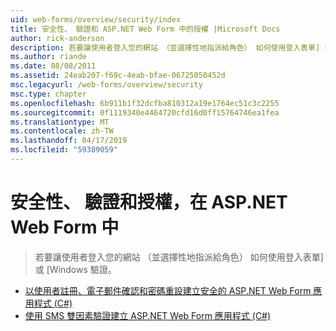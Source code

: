 ```yaml
---
uid: web-forms/overview/security/index
title: 安全性、 驗證和 ASP.NET Web Form 中的授權 |Microsoft Docs
author: rick-anderson
description: 若要讓使用者登入您的網站 （並選擇性地指派給角色） 如何使用登入表單] 或 [Windows 驗證。
ms.author: riande
ms.date: 08/08/2011
ms.assetid: 24eab207-f69c-4eab-bfae-06725050452d
msc.legacyurl: /web-forms/overview/security
msc.type: chapter
ms.openlocfilehash: 6b911b1f32dcfba810312a19e1764ec51c3c2255
ms.sourcegitcommit: 0f1119340e4464720cfd16d0ff15764746ea1fea
ms.translationtype: MT
ms.contentlocale: zh-TW
ms.lasthandoff: 04/17/2019
ms.locfileid: "59389059"
---
```

# <a name="security-authentication-and-authorization-in-aspnet-web-forms"></a>安全性、 驗證和授權，在 ASP.NET Web Form 中

> 若要讓使用者登入您的網站 （並選擇性地指派給角色） 如何使用登入表單] 或 [Windows 驗證。


- [以使用者註冊、電子郵件確認和密碼重設建立安全的 ASP.NET Web Form 應用程式 (C#)](create-a-secure-aspnet-web-forms-app-with-user-registration-email-confirmation-and-password-reset.md)
- [使用 SMS 雙因素驗證建立 ASP.NET Web Form 應用程式 (C#)](create-an-aspnet-web-forms-app-with-sms-two-factor-authentication.md)
